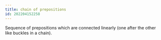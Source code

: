 ```yaml
---
title: chain of prepositions
id: 202204152258
---
```


Sequence of prepositions which are connected linearly (one after the other like buckles in a chain). 

